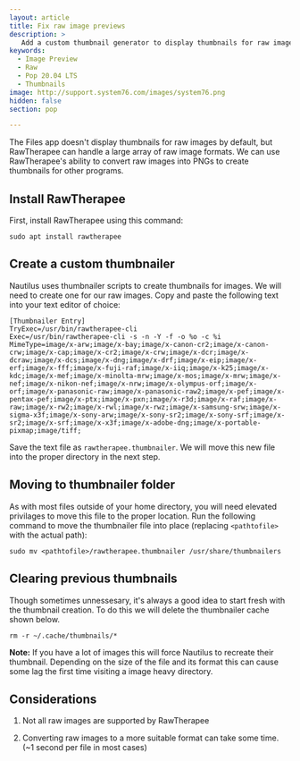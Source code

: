 ```yaml
---
layout: article
title: Fix raw image previews
description: >
   Add a custom thumbnail generator to display thumbnails for raw image in Files.
keywords:
  - Image Preview
  - Raw
  - Pop 20.04 LTS
  - Thumbnails
image: http://support.system76.com/images/system76.png
hidden: false
section: pop

---
```


The Files app doesn't display thumbnails for raw images by default, but RawTherapee can handle a large array of raw image formats. We can use RawTherapee's ability to convert raw images into PNGs to create thumbnails for other programs.

## Install RawTherapee

First, install RawTherapee using this command:

```
sudo apt install rawtherapee
```

## Create a custom thumbnailer

Nautilus uses thumbnailer scripts to create thumbnails for images. We will need to create one for our raw images. Copy and paste the following text into your text editor of choice:

```
[Thumbnailer Entry]
TryExec=/usr/bin/rawtherapee-cli
Exec=/usr/bin/rawtherapee-cli -s -n -Y -f -o %o -c %i 
MimeType=image/x-arw;image/x-bay;image/x-canon-cr2;image/x-canon-crw;image/x-cap;image/x-cr2;image/x-crw;image/x-dcr;image/x-dcraw;image/x-dcs;image/x-dng;image/x-drf;image/x-eip;image/x-erf;image/x-fff;image/x-fuji-raf;image/x-iiq;image/x-k25;image/x-kdc;image/x-mef;image/x-minolta-mrw;image/x-mos;image/x-mrw;image/x-nef;image/x-nikon-nef;image/x-nrw;image/x-olympus-orf;image/x-orf;image/x-panasonic-raw;image/x-panasonic-raw2;image/x-pef;image/x-pentax-pef;image/x-ptx;image/x-pxn;image/x-r3d;image/x-raf;image/x-raw;image/x-rw2;image/x-rwl;image/x-rwz;image/x-samsung-srw;image/x-sigma-x3f;image/x-sony-arw;image/x-sony-sr2;image/x-sony-srf;image/x-sr2;image/x-srf;image/x-x3f;image/x-adobe-dng;image/x-portable-pixmap;image/tiff;
```

Save the text file as `rawtherapee.thumbnailer`. We will move this new file into the proper directory in the next step.

## Moving to thumbnailer folder

As with most files outside of your home directory, you will need elevated privilages to move this file to the proper location. Run the following command to move the thumbnailer file into place (replacing `<pathtofile>` with the actual path):

```
sudo mv <pathtofile>/rawtherapee.thumbnailer /usr/share/thumbnailers
```

## Clearing previous thumbnails

Though sometimes unnessesary, it's always a good idea to start fresh with the thumbnail creation. To do this we will delete the thumbnailer cache shown below.

```
rm -r ~/.cache/thumbnails/*
```

**Note:** If you have a lot of images this will force Nautilus to recreate their thumbnail. Depending on the size of the file and its format this can cause some lag the first time visiting a image heavy directory. 



## Considerations

1.  Not all raw images are supported by RawTherapee

2.  Converting raw images to a more suitable format can take some time. (~1 second per file in most cases)
